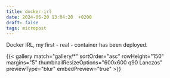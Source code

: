 ```yaml
---
title: docker-irl
date: 2024-06-20 13:04:28  +0200
draft: false
tags: micropost
---
```


Docker IRL, my first - real - container has been deployed.

{{< gallery match="gallery/*" sortOrder="asc" rowHeight="150" margins="5" thumbnailResizeOptions="600x600 q90 Lanczos" previewType="blur" embedPreview="true" >}}
